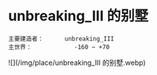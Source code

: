 # unbreaking_III 的别墅

```
主要建造者：		unbreaking_III
主世界：			-160 ~ +70
```

![](/img/place/unbreaking_III 的别墅.webp)

